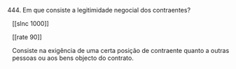 444. Em  que  consiste a legitimidade  negocial  dos contraentes?

[[slnc 1000]]

[[rate 90]]

Consiste  na  exigência  de  uma  certa  posição  de  contraente quanto a  outras pessoas ou aos bens objecto do contrato.
